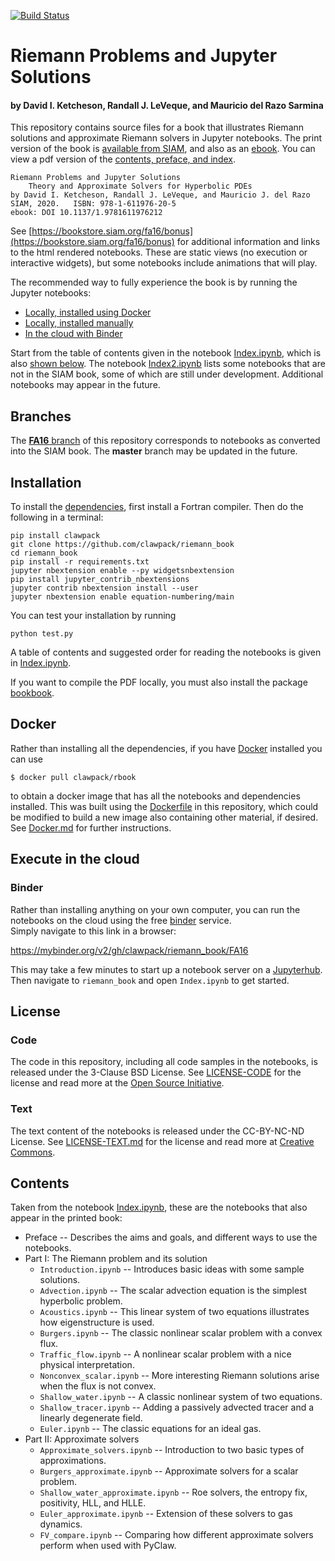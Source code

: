 [![Build Status](https://travis-ci.org/clawpack/riemann_book.svg?branch=FA16)](https://travis-ci.org/clawpack/riemann_book)

# Riemann Problems and Jupyter Solutions

#### by David I. Ketcheson, Randall J. LeVeque, and Mauricio del Razo Sarmina

This repository contains source files for a book that illustrates Riemann
solutions and approximate Riemann solvers in Jupyter notebooks.  The print version
of the book is [available from SIAM](https://my.siam.org/Store/Product/viewproduct/?ProductId=31634540),
and also as an [ebook](https://epubs.siam.org/doi/book/10.1137/1.9781611976212).  You can view a pdf 
version of the [contents, preface, and index](https://archive.siam.org/books/fa16/fa16fmbm.pdf).

    Riemann Problems and Jupyter Solutions
        Theory and Approximate Solvers for Hyperbolic PDEs
    by David I. Ketcheson, Randall J. LeVeque, and Mauricio J. del Razo
    SIAM, 2020.   ISBN: 978-1-611976-20-5
    ebook: DOI 10.1137/1.9781611976212

See [https://bookstore.siam.org/fa16/bonus](https://bookstore.siam.org/fa16/bonus) for additional 
information and links to the html rendered notebooks.
These are static views (no execution or interactive widgets), but some notebooks include animations that will play.


The recommended way to fully experience the book is by running the Jupyter notebooks:

 - [Locally, installed using Docker](#docker)
 - [Locally, installed manually](#installation)
 - [In the cloud with Binder](#binder)
 
 Start from the table of contents given in the notebook [Index.ipynb](Index.ipynb), which is also [shown below](#contents).
 The notebook [Index2.ipynb](Index2.ipynb) lists some notebooks that are not 
 in the SIAM book, some of which are still under development.  Additional notebooks may appear in the future.

## Branches
The [**FA16** branch](https://github.com/clawpack/riemann_book/tree/FA16) of this repository corresponds
to notebooks as converted into the SIAM book.  The **master** branch may be updated in the future.

## Installation
To install the [dependencies](#installation), first install a Fortran compiler.
Then do the following in a terminal:

```
pip install clawpack
git clone https://github.com/clawpack/riemann_book
cd riemann_book
pip install -r requirements.txt
jupyter nbextension enable --py widgetsnbextension
pip install jupyter_contrib_nbextensions
jupyter contrib nbextension install --user
jupyter nbextension enable equation-numbering/main
```

You can test your installation by running

```
python test.py
```

A table of contents and suggested order for reading the notebooks is given in [Index.ipynb](Index.ipynb).

If you want to compile the PDF locally, you must also install the package [bookbook](https://github.com/takluyver/bookbook).

## Docker

Rather than installing all the dependencies, if you have
[Docker](https://www.docker.com/) installed you can use

    $ docker pull clawpack/rbook

to obtain a docker image that has all the notebooks and dependencies
installed.  This was built using the [Dockerfile](Dockerfile) in
this repository, which could be modified to build a new image also
containing other material, if desired.  See [Docker.md](Docker.md) for further
instructions.

## Execute in the cloud

### Binder

Rather than installing anything on your own computer, you can run the
notebooks on the cloud using the free
[binder](https://mybinder.org/) service.  
Simply navigate to this link in a browser:

https://mybinder.org/v2/gh/clawpack/riemann_book/FA16

This may take a few minutes to start up a notebook server on a
[Jupyterhub](https://jupyterhub.readthedocs.io/en/latest/). Then navigate to
`riemann_book` and open `Index.ipynb` to get started.


## License

### Code

The code in this repository, including all code samples in the notebooks,
is released under the 3-Clause BSD License.  See
[LICENSE-CODE](https://github.com/clawpack/riemann_book/blob/master/LICENSE-CODE)
for the license and read more at the 
[Open Source Initiative](https://opensource.org/licenses/bsd-3-clause).

### Text

The text content of the notebooks is released under the CC-BY-NC-ND License.
See
[LICENSE-TEXT.md](https://github.com/clawpack/riemann_book/blob/master/LICENSE-TEXT.md)
for the license and read more at [Creative
Commons](https://creativecommons.org/licenses/by-nc-nd/4.0/).

## Contents

Taken from the notebook [Index.ipynb](Index.ipynb), these are the notebooks that also appear in the printed book:

- Preface -- Describes the aims and goals, and different ways to use the notebooks.
- Part I: The Riemann problem and its solution
  - `Introduction.ipynb` -- Introduces basic ideas with some sample solutions.
  - `Advection.ipynb` -- The scalar advection equation is the simplest hyperbolic problem.
  - `Acoustics.ipynb` -- This linear system of two equations illustrates how eigenstructure is used.
  - `Burgers.ipynb` -- The classic nonlinear scalar problem with a convex flux.
  - `Traffic_flow.ipynb` -- A nonlinear scalar problem with a nice physical interpretation.
  - `Nonconvex_scalar.ipynb` -- More interesting Riemann solutions arise when the flux is not convex.
  - `Shallow_water.ipynb` -- A classic nonlinear system of two equations.
  - `Shallow_tracer.ipynb` -- Adding a passively advected tracer and a linearly degenerate field.
  - `Euler.ipynb` -- The classic equations for an ideal gas.
- Part II: Approximate solvers
  - `Approximate_solvers.ipynb` -- Introduction to two basic types of approximations.
  - `Burgers_approximate.ipynb` -- Approximate solvers for a scalar problem.
  - `Shallow_water_approximate.ipynb` -- Roe solvers, the entropy fix, positivity, HLL, and HLLE.
  - `Euler_approximate.ipynb` -- Extension of these solvers to gas dynamics.
  - `FV_compare.ipynb` -- Comparing how different approximate solvers perform when used with PyClaw.

